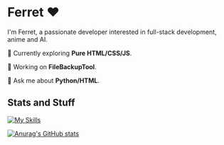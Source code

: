 # Ferret ♥︎

I'm Ferret, a passionate developer interested in full-stack development, anime and AI.

🌱 Currently exploring **Pure HTML/CSS/JS**.

🔭 Working on **FileBackupTool**.

💬 Ask me about **Python/HTML**.

## Stats and Stuff

[![My Skills](https://skillicons.dev/icons?i=html,css,python,ableton,raspberrypi,arduino,apple,bash,blender,cpp,linux,p5js,powershell,robloxstudio)](https://skillicons.dev)

[![Anurag's GitHub stats](https://github-readme-stats.vercel.app/api?username=Ferretosan&theme=catppuccin_mocha)](https://github.com/anuraghazra/github-readme-stats)
